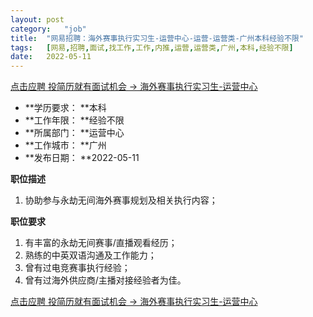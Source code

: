 ```yaml
---
layout:	post
category:	"job"
title:	"网易招聘：海外赛事执行实习生-运营中心-运营-运营类-广州本科经验不限"
tags:	[网易,招聘,面试,找工作,工作,内推,运营,运营类,广州,本科,经验不限]
date:	2022-05-11
---
```


[点击应聘 投简历就有面试机会 -> 海外赛事执行实习生-运营中心](http://mobile.bole.netease.com/bole/boleDetail?id=38755&employeeId=346f03c3cda5f04c&key=all)



- **学历要求： **本科
- **工作年限： **经验不限
- **所属部门： **运营中心
- **工作城市： **广州
- **发布日期： **2022-05-11



**职位描述**
1. 协助参与永劫无间海外赛事规划及相关执行内容；



**职位要求**
1. 有丰富的永劫无间赛事/直播观看经历；
2. 熟练的中英双语沟通及工作能力；
3. 曾有过电竞赛事执行经验；
4. 曾有过海外供应商/主播对接经验者为佳。



[点击应聘 投简历就有面试机会 -> 海外赛事执行实习生-运营中心](http://mobile.bole.netease.com/bole/boleDetail?id=38755&employeeId=346f03c3cda5f04c&key=all)